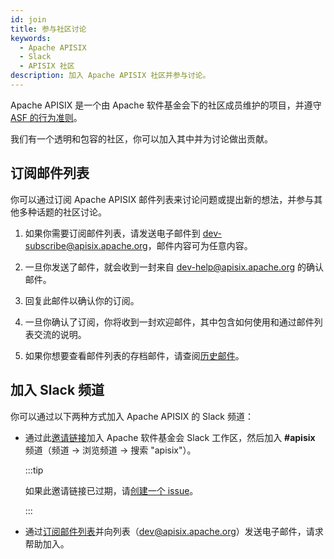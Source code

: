 ```yaml
---
id: join
title: 参与社区讨论
keywords:
  - Apache APISIX
  - Slack
  - APISIX 社区
description: 加入 Apache APISIX 社区并参与讨论。
---
```


Apache APISIX 是一个由 Apache 软件基金会下的社区成员维护的项目，并遵守 [ASF 的行为准则](https://www.apache.org/foundation/policies/conduct.html)。

我们有一个透明和包容的社区，你可以加入其中并为讨论做出贡献。

## 订阅邮件列表

你可以通过订阅 Apache APISIX 邮件列表来讨论问题或提出新的想法，并参与其他多种话题的社区讨论。

1. 如果你需要订阅邮件列表，请发送电子邮件到 dev-subscribe@apisix.apache.org，邮件内容可为任意内容。

2. 一旦你发送了邮件，就会收到一封来自 dev-help@apisix.apache.org 的确认邮件。

3. 回复此邮件以确认你的订阅。

4. 一旦你确认了订阅，你将收到一封欢迎邮件，其中包含如何使用和通过邮件列表交流的说明。

5. 如果你想要查看邮件列表的存档邮件，请查阅[历史邮件](https://lists.apache.org/list.html?apisix.apache.org)。

## 加入 Slack 频道

你可以通过以下两种方式加入 Apache APISIX 的 Slack 频道：

- 通过此[邀请链接](https://join.slack.com/t/the-asf/shared_invite/zt-1egxjz7lw-lWl142XNDopj4FlqNMUM5g)加入 Apache 软件基金会 Slack 工作区，然后加入 **#apisix** 频道（频道 -> 浏览频道 -> 搜索 "apisix"）。

  :::tip

  如果此邀请链接已过期，请[创建一个 issue](./submit-issue.md)。

  :::

- 通过[订阅邮件列表](#订阅邮件列表)并向列表（[dev@apisix.apache.org](mailto:dev@apisix.apache.org)）发送电子邮件，请求帮助加入。
